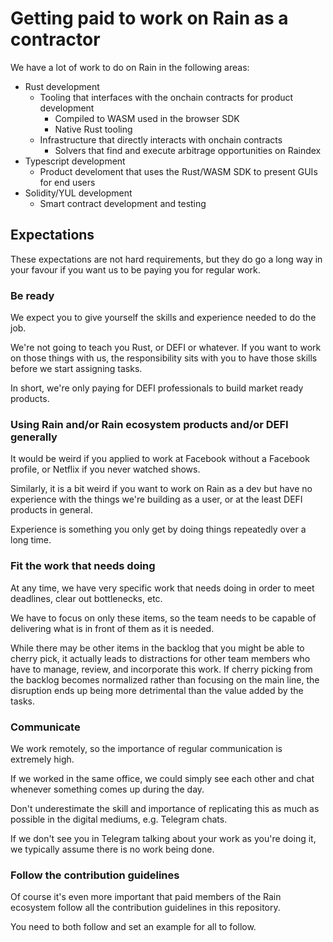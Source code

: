 # Getting paid to work on Rain as a contractor

We have a lot of work to do on Rain in the following areas:

- Rust development
  - Tooling that interfaces with the onchain contracts for product development
    - Compiled to WASM used in the browser SDK
    - Native Rust tooling
  - Infrastructure that directly interacts with onchain contracts
    - Solvers that find and execute arbitrage opportunities on Raindex
- Typescript development
  - Product develoment that uses the Rust/WASM SDK to present GUIs for end users
- Solidity/YUL development
  - Smart contract development and testing

## Expectations

These expectations are not hard requirements, but they do go a long way in your
favour if you want us to be paying you for regular work.

### Be ready

We expect you to give yourself the skills and experience needed to do the job.

We're not going to teach you Rust, or DEFI or whatever. If you want to work on
those things with us, the responsibility sits with you to have those skills
before we start assigning tasks.

In short, we're only paying for DEFI professionals to build market ready
products.

### Using Rain and/or Rain ecosystem products and/or DEFI generally

It would be weird if you applied to work at Facebook without a Facebook profile,
or Netflix if you never watched shows.

Similarly, it is a bit weird if you want to work on Rain as a dev but have no
experience with the things we're building as a user, or at the least DEFI
products in general.

Experience is something you only get by doing things repeatedly over a long time.

### Fit the work that needs doing

At any time, we have very specific work that needs doing in order to meet
deadlines, clear out bottlenecks, etc.

We have to focus on only these items, so the team needs to be capable of
delivering what is in front of them as it is needed.

While there may be other items in the backlog that you might be able to cherry
pick, it actually leads to distractions for other team members who have to
manage, review, and incorporate this work. If cherry picking from the backlog
becomes normalized rather than focusing on the main line, the disruption ends
up being more detrimental than the value added by the tasks.

### Communicate

We work remotely, so the importance of regular communication is extremely high.

If we worked in the same office, we could simply see each other and chat whenever
something comes up during the day.

Don't underestimate the skill and importance of replicating this as much as
possible in the digital mediums, e.g. Telegram chats.

If we don't see you in Telegram talking about your work as you're doing it, we
typically assume there is no work being done.

### Follow the contribution guidelines

Of course it's even more important that paid members of the Rain ecosystem follow
all the contribution guidelines in this repository.

You need to both follow and set an example for all to follow.
